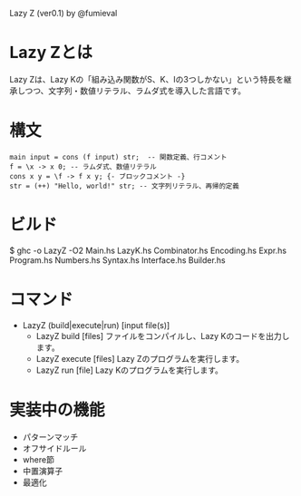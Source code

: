 Lazy Z (ver0.1) by @fumieval

# Lazy Zとは

Lazy Zは、Lazy Kの「組み込み関数がS、K、Iの3つしかない」という特長を継承しつつ、文字列・数値リテラル、ラムダ式を導入した言語です。

# 構文
    main input = cons (f input) str;  -- 関数定義、行コメント
    f = \x -> x 0; -- ラムダ式、数値リテラル
    cons x y = \f -> f x y; {- ブロックコメント -}
    str = (++) "Hello, world!" str; -- 文字列リテラル、再帰的定義

# ビルド
$ ghc -o LazyZ -O2 Main.hs LazyK.hs Combinator.hs Encoding.hs Expr.hs Program.hs Numbers.hs Syntax.hs Interface.hs Builder.hs
    
# コマンド
* LazyZ (build|execute|run) [input file(s)]
    * LazyZ build [files] ファイルをコンパイルし、Lazy Kのコードを出力します。
    * LazyZ execute [files] Lazy Zのプログラムを実行します。
    * LazyZ run [file] Lazy Kのプログラムを実行します。 
            
# 実装中の機能
* パターンマッチ
* オフサイドルール
* where節
* 中置演算子
* 最適化